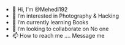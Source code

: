 - 👋 Hi, I’m @Mehedi192
- 👀 I’m interested in Photography & Hacking
- 🌱 I’m currently learning Books
- 💞️ I’m looking to collaborate on No one
- 📫 How to reach me .... Message me 

<!---
Mehedi192/Mehedi192 is a ✨ special ✨ repository because its `README.md` (this file) appears on your GitHub profile.
You can click the Preview link to take a look at your changes.
--->
